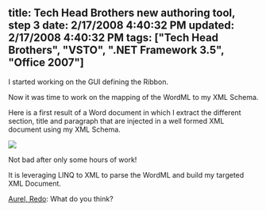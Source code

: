 title: Tech Head Brothers new authoring tool, step 3
date: 2/17/2008 4:40:32 PM
updated: 2/17/2008 4:40:32 PM
tags: ["Tech Head Brothers", "VSTO", ".NET Framework 3.5", "Office 2007"]
---
I started working on the GUI defining the Ribbon.

Now it was time to work on the mapping of the WordML to my XML Schema.

Here is a first result of a Word document in which I extract the different section, title and paragraph that are injected in a well formed XML document using my XML Schema.

![](http://farm3.static.flickr.com/2129/2270982074_95feb4a007_o_d.jpg) 

Not bad after only some hours of work!

It is leveraging LINQ to XML to parse the WordML and build my targeted XML Document.

<u>Aurel, Redo</u>: What do you think?
